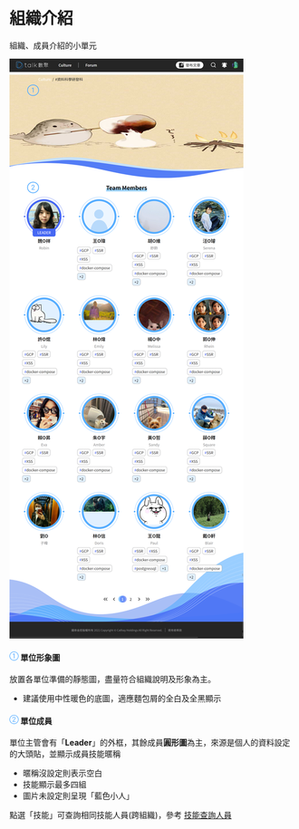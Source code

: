 # 組織介紹

組織、成員介紹的小單元

![](../../.gitbook/assets/組織介紹.png)

#### ![編號 1](../../.gitbook/assets/1.png) 單位形象圖

放置各單位準備的靜態圖，盡量符合組織說明及形象為主。

- 建議使用中性暖色的底圖，適應麵包屑的全白及全黑顯示

#### ![編號 2](../../.gitbook/assets/2.png) 單位成員

單位主管會有「**Leader**」的外框，其餘成員**圓形圖**為主，來源是個人的資料設定的大頭貼，並顯示成員技能暱稱

- 暱稱沒設定則表示空白
- 技能顯示最多四組
- 圖片未設定則呈現「藍色小人」

點選「技能」可查詢相同技能人員(跨組織)，參考 [技能查詢人員](ji-neng-cha-xun-ren-yuan.md)
